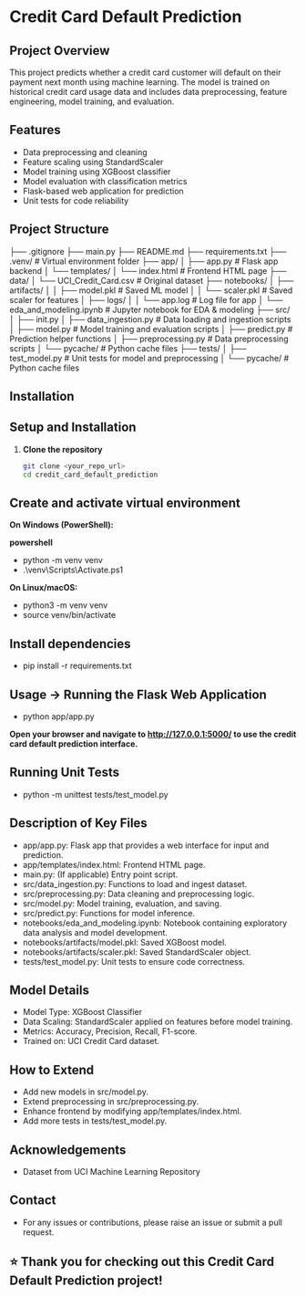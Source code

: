 # Credit Card Default Prediction

## Project Overview
This project predicts whether a credit card customer will default on their payment next month using machine learning. The model is trained on historical credit card usage data and includes data preprocessing, feature engineering, model training, and evaluation.

## Features
- Data preprocessing and cleaning
- Feature scaling using StandardScaler
- Model training using XGBoost classifier
- Model evaluation with classification metrics
- Flask-based web application for prediction
- Unit tests for code reliability

## Project Structure

├── .gitignore
├── main.py
├── README.md
├── requirements.txt
├── .venv/ # Virtual environment folder
├── app/
│ ├── app.py # Flask app backend
│ └── templates/
│ └── index.html # Frontend HTML page
├── data/
│ └── UCI_Credit_Card.csv # Original dataset
├── notebooks/
│ ├── artifacts/
│ │ ├── model.pkl # Saved ML model
│ │ └── scaler.pkl # Saved scaler for features
│ ├── logs/
│ │ └── app.log # Log file for app
│ └── eda_and_modeling.ipynb # Jupyter notebook for EDA & modeling
├── src/
│ ├── init.py
│ ├── data_ingestion.py # Data loading and ingestion scripts
│ ├── model.py # Model training and evaluation scripts
│ ├── predict.py # Prediction helper functions
│ ├── preprocessing.py # Data preprocessing scripts
│ └── pycache/ # Python cache files
├── tests/
│ ├── test_model.py # Unit tests for model and preprocessing
│ └── pycache/ # Python cache files



## Installation

## Setup and Installation

1. **Clone the repository**  
   ```bash
   git clone <your_repo_url>
   cd credit_card_default_prediction

## Create and activate virtual environment

**On Windows (PowerShell):**

**powershell**

- python -m venv venv
- .\venv\Scripts\Activate.ps1

**On Linux/macOS:**

- python3 -m venv venv
- source venv/bin/activate


## Install dependencies

- pip install -r requirements.txt

## Usage -> Running the Flask Web Application

- python app/app.py

**Open your browser and navigate to http://127.0.0.1:5000/ to use the credit card default prediction interface.**


## Running Unit Tests

- python -m unittest tests/test_model.py


## Description of Key Files

- app/app.py: Flask app that provides a web interface for input and prediction.
- app/templates/index.html: Frontend HTML page.
- main.py: (If applicable) Entry point script.
- src/data_ingestion.py: Functions to load and ingest dataset.
- src/preprocessing.py: Data cleaning and preprocessing logic.
- src/model.py: Model training, evaluation, and saving.
- src/predict.py: Functions for model inference.
- notebooks/eda_and_modeling.ipynb: Notebook containing exploratory data analysis and model development.
- notebooks/artifacts/model.pkl: Saved XGBoost model.
- notebooks/artifacts/scaler.pkl: Saved StandardScaler object.
- tests/test_model.py: Unit tests to ensure code correctness.

## Model Details

- Model Type: XGBoost Classifier
- Data Scaling: StandardScaler applied on features before model training.
- Metrics: Accuracy, Precision, Recall, F1-score.
- Trained on: UCI Credit Card dataset.

## How to Extend

- Add new models in src/model.py.
- Extend preprocessing in src/preprocessing.py.
- Enhance frontend by modifying app/templates/index.html.
- Add more tests in tests/test_model.py.

## Acknowledgements

- Dataset from UCI Machine Learning Repository

## Contact

- For any issues or contributions, please raise an issue or submit a pull request.

## ⭐ Thank you for checking out this Credit Card Default Prediction project!

